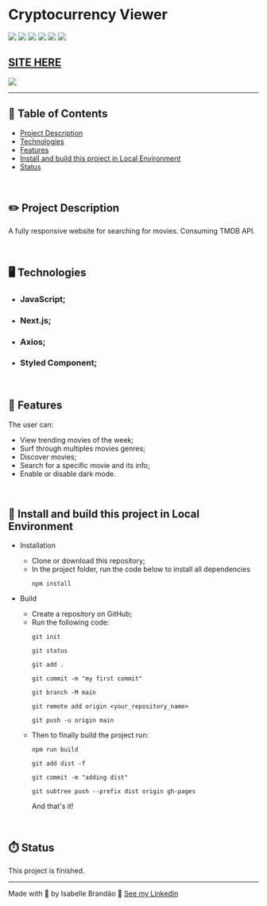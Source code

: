 # Cryptocurrency Viewer

![](https://img.shields.io/github/forks/isabdch/cryptocurrency-viewer?color=%2397f600&style=for-the-badge)
![](https://img.shields.io/github/languages/count/isabdch/cryptocurrency-viewer?color=%2397f600&style=for-the-badge)
![](https://img.shields.io/github/repo-size/isabdch/cryptocurrency-viewer?color=%2397f600&style=for-the-badge)
![](https://img.shields.io/github/issues/isabdch/cryptocurrency-viewer?color=%2397f600&style=for-the-badge)
![](https://img.shields.io/github/stars/isabdch/cryptocurrency-viewer?color=%2397f600&style=for-the-badge)
![](https://img.shields.io/github/license/isabdch/cryptocurrency-viewer?color=%2397f600&style=for-the-badge)

## [SITE HERE](https://cinefinder-isabdch.vercel.app/)

![](/public/assets/images/printscreen.png)

---

## 📖 Table of Contents

- [Project Description](#project-description)
- [Technologies](#technologies)
- [Features](#features)
- [Install and build this project in Local Environment](#install-and-build-this-project-in-local-environment)
- [Status](#status)

<br />

## ✏️ Project Description

A fully responsive website for searching for movies. Consuming TMDB API.

<br />

## 🖥️ Technologies

- ### JavaScript;

- ### Next.js;

- ### Axios;

- ### Styled Component;

<br />

## 🥇 Features

The user can:

- View trending movies of the week;
- Surf through multiples movies genres;
- Discover movies;
- Search for a specific movie and its info;
- Enable or disable dark mode.

<br />

## 🚀 Install and build this project in Local Environment

- Installation
  - Clone or download this repository;
  - In the project folder, run the code below to install all dependencies
    ```node
    npm install
    ``` 

- Build
    - Create a repository on GitHub;
    - Run the following code:
        ```node
        git init
        ````
        ```node
        git status
        ````
        ```node
        git add .
        ````
        ```node
        git commit -m "my first commit"
        ````
        ```node
        git branch -M main
        ````
        ```node
        git remote add origin <your_repository_name>
        ````
         ```node
        git push -u origin main
        ````
    - Then to finally build the project run:
        ```node
        npm run build
        ````
        ```node
        git add dist -f    
        ````
        ```node
        git commit -m "adding dist"
        ````
        ```node
        git subtree push --prefix dist origin gh-pages
        ```
        And that's it!

<br />

## ⏱️ Status

This project is finished.

---

Made with 💜 by Isabelle Brandão 👋 [See my LinkedIn](https://www.linkedin.com/in/isabelle-brand%C3%A3o-5645551a8/)
